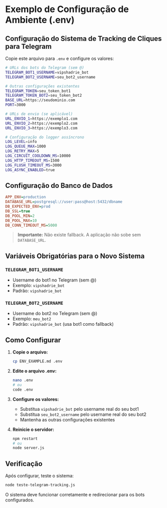 # Exemplo de Configuração de Ambiente (.env)

## Configuração do Sistema de Tracking de Cliques para Telegram

Copie este arquivo para `.env` e configure os valores:

```bash
# URLs dos bots do Telegram (sem @)
TELEGRAM_BOT1_USERNAME=vipshadrie_bot
TELEGRAM_BOT2_USERNAME=seu_bot2_username

# Outras configurações existentes
TELEGRAM_TOKEN=seu_token_bot1
TELEGRAM_TOKEN_BOT2=seu_token_bot2
BASE_URL=https://seudominio.com
PORT=3000

# URLs de envio (se aplicável)
URL_ENVIO_1=https://exemplo1.com
URL_ENVIO_2=https://exemplo2.com
URL_ENVIO_3=https://exemplo3.com

# Configuração do logger assíncrono
LOG_LEVEL=info
LOG_QUEUE_MAX=1000
LOG_RETRY_MAX=5
LOG_CIRCUIT_COOLDOWN_MS=10000
LOG_HTTP_TIMEOUT_MS=1500
LOG_FLUSH_TIMEOUT_MS=3000
LOG_ASYNC_ENABLED=true
```

## Configuração do Banco de Dados

```ini
APP_ENV=production
DATABASE_URL=postgresql://user:pass@host:5432/dbname
DB_EXPECTED_ENV=prod
DB_SSL=true
DB_POOL_MIN=2
DB_POOL_MAX=10
DB_CONN_TIMEOUT_MS=5000
```

> **Importante:** Não existe fallback. A aplicação não sobe sem `DATABASE_URL`.

## Variáveis Obrigatórias para o Novo Sistema

### `TELEGRAM_BOT1_USERNAME`
- Username do bot1 no Telegram (sem @)
- Exemplo: `vipshadrie_bot`
- Padrão: `vipshadrie_bot`

### `TELEGRAM_BOT2_USERNAME`
- Username do bot2 no Telegram (sem @)
- Exemplo: `meu_bot2`
- Padrão: `vipshadrie_bot` (usa bot1 como fallback)

## Como Configurar

1. **Copie o arquivo:**
   ```bash
   cp ENV_EXAMPLE.md .env
   ```

2. **Edite o arquivo .env:**
   ```bash
   nano .env
   # ou
   code .env
   ```

3. **Configure os valores:**
   - Substitua `vipshadrie_bot` pelo username real do seu bot1
   - Substitua `seu_bot2_username` pelo username real do seu bot2
   - Mantenha as outras configurações existentes

4. **Reinicie o servidor:**
   ```bash
   npm restart
   # ou
   node server.js
   ```

## Verificação

Após configurar, teste o sistema:

```bash
node teste-telegram-tracking.js
```

O sistema deve funcionar corretamente e redirecionar para os bots configurados.
